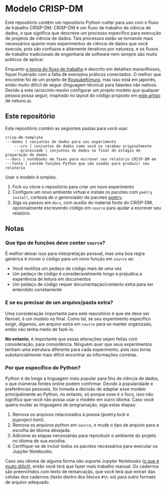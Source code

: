 # Modelo CRISP-DM

Este repositório contém um repositório Python-cutter para uso com o fluxo de trabalho CRISP-DM.
CRISP-DM é um fluxo de trabalho de ciência de dados, o que significa que descreve um processo específico para
execução de projetos de ciência de dados. Tais processos estão se tornando mais necessários quanto mais
experimentos de ciência de dados que você executa, pois são confusos e altamente iterativos por natureza, e
os fluxos de trabalho tradicionais de engenharia de software nem sempre são muito práticos de aplicar.

Enquanto [a teoria do fluxo de trabalho](https://www.the-modeling-agency.com/crisp-dm.pdf)
é descrito em detalhes maravilhosos, fiquei frustrado com a falta de exemplos práticos
conectados. O melhor que encontrei foi de um projeto de
[RyusukeKimura](https://github.com/RyusukeKimura/crisp-dm), mas isso está em japonês, então
muito difícil de seguir (linguagem técnica) para falantes não nativos. Devido a este raciocínio resolvi
configurar um projeto modelo que qualquer pessoa possa seguir, inspirado no layout do código proposto em
[este artigo](https://neptune.ai/blog/best-practices-for-data-science-project-workflows-and-file-organizations)
de netuno.ai.

## Este repositório

Este repositório contém as seguintes pastas para você usar.

```texto
crisp-dm-template
---dados | conjuntos de dados para seu experimento
    ---cru | conjuntos de dados como você os recebeu originalmente
    ---processado | conjuntos de dados no final do estágio de preparação de dados
---docs | notebooks em fases para escrever seu relatório CRISP-DM em
---fonte | contém funções Python que são usadas para produzir seu relatório
```

Usar o modelo é simples.

1. Fork ou clone o repositório para criar um novo experimento
2. Configure um novo ambiente virtual e instale os pacotes com `poetry install`, cortesia de
o gerenciador de pacotes [poetry](https://python-poetry.org/).
3. Siga os passos em `docs`, com auxílio do material fonte do CRISP-DM, opcionalmente
escrevendo código em `source` para ajudar a escrever seu relatório.

## Notas

### Que tipo de funções deve conter `source`?

É melhor deixar isso para interpretação pessoal, mas uma boa regra genérica é mover o código para um novo
função em `source` se:
- Você reutiliza um pedaço de código mais de uma vez
- Um pedaço de código é consideravelmente longo e prejudica a experiência de leitura em documentos
- Um pedaço de código requer documentação/contexto extra para ser entendido corretamente

### E se eu precisar de um arquivo/pasta extra?

Uma consideração importante para este repositório é que ele deve ser flexível, é um
modelo no final. Como tal, se seu experimento específico exigir, digamos, um arquivo extra em `source`
para se manter organizado, então não tenha medo de fazê-lo.

**No entanto**, é importante que essas alterações sejam feitas com consideração, para
consistência. Ninguém quer que seus experimentos tenham uma estrutura diferente para cada
experimento, pois isso torna substancialmente mais difícil encontrar as informações corretas.

### Por que específico do Python?

Python é de longe a linguagem mais popular para fins de ciência de dados, o que inúmeras fontes online podem confirmar. Devido à popularidade e preferências pessoais, foi tomada a decisão de adaptar esse modelo principalmente ao Python, no entanto, só porque esse é o foco, isso não significa que você não possa usar o modelo em outro idioma. Caso você queira mudar as linguagens de programação, siga estas etapas:

1. Remova os arquivos relacionados à poesia (poetry.lock e pyproject.toml).
2. Remova os arquivos python em `source`, e mude o tipo de arquivo para a escolha de idioma desejada.
3. Adicione as etapas necessárias para reproduzir o ambiente do projeto no idioma de sua escolha.
4. Certifique-se de incluir todos os pacotes necessários para executar os Jupyter Notebooks.

Caso seu idioma de alguma forma não suporte Jupyter Notebooks ([o que é muito difícil)](https://github.com/jupyter/jupyter/wiki/Jupyter-kernels), então você terá que fazer mais trabalho manual. Os cadernos são preenchidos com texto de remarcação, que você terá que extrair das células dos cadernos (texto dentro dos blocos `#%% md`) para outro formato de arquivo adequado.